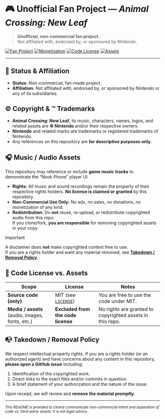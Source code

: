 # 🎮 Unofficial Fan Project — *Animal Crossing: New Leaf*

> **Unofficial, non-commercial fan project.**  
> Not affiliated with, endorsed by, or sponsored by Nintendo.

[![Fan Project](https://img.shields.io/badge/project-fan%20made-6b7280.svg)](#)
[![Monetization](https://img.shields.io/badge/monetization-none-10b981.svg)](#)
[![Code License](https://img.shields.io/badge/code-MIT-3b82f6.svg)](#code-license-vs-assets)
[![Assets](https://img.shields.io/badge/assets-not%20licensed%20here-f59e0b.svg)](#code-license-vs-assets)

---

## 📌 Status & Affiliation
- **Status:** Non-commercial, fan-made project.  
- **Affiliation:** Not affiliated with, endorsed by, or sponsored by Nintendo or any of its subsidiaries.

## ©️ Copyright & ™ Trademarks
- **Animal Crossing: New Leaf**, its music, characters, names, logos, and related assets are **© Nintendo** and/or their respective owners.
- **Nintendo** and related marks are trademarks or registered trademarks of Nintendo.
- Any references on this repository are **for descriptive purposes only**.

## 🎧 Music / Audio Assets
This repository may reference or include **game music tracks** to demonstrate the “Nook Phone” player UI.

- **Rights:** All music and sound recordings remain the property of their respective rights holders. **No license is claimed or granted** by this repository.
- **Non-Commercial Use Only:** No ads, no sales, no donations, no monetization of any kind.
- **Redistribution:** Do **not** reuse, re-upload, or redistribute copyrighted audio from this repo.  
  If you clone/fork, **you are responsible** for removing copyrighted assets in your copy.

> [!IMPORTANT]
> A disclaimer does **not** make copyrighted content free to use.  
> If you are a rights holder and want any material removed, see **[Takedown / Removal Policy](#takedown--removal-policy)**.

## 🔐 Code License vs. Assets
| Scope | License | Notes |
|---|---|---|
| **Source code (only)** | MIT (see [`LICENSE`](./LICENSE)) | You are free to use the code under MIT. |
| **Media / assets** (audio, images, fonts, etc.) | **Excluded from the code license** | No rights are granted to copyrighted assets in this repo. |

## 📭 Takedown / Removal Policy
We respect intellectual property rights. If you are a rights holder (or an authorized agent) and have concerns about any content in this repository, **please open a GitHub issue** including:

1. Identification of the copyrighted work.  
2. Direct links to the exact files and/or commits in question.  
3. A brief statement of your authorization and the nature of the issue.

Upon receipt, we will review and **remove the material promptly**.

---

<sub>*This README is provided to clearly communicate non-commercial intent and separation of code vs. third-party assets. It is not legal advice.*</sub>
